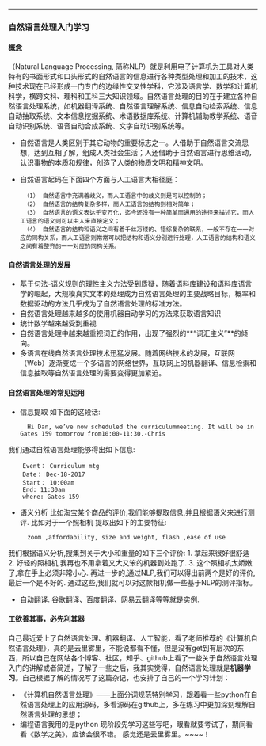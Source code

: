 ---
### 自然语言处理入门学习

#### 概念
（Natural Language Processing, 简称NLP）就是利用电子计算机为工具对人类特有的书面形式和口头形式的自然语言的信息进行各种类型处理和加工的技术，这种技术现在已经形成一门专门的边缘性交叉性学科，它涉及语言学、数学和计算机科学，横跨文科、理科和工科三大知识领域。自然语言处理的目的在于建立各种自然语言处理系统，如机器翻译系统、自然语言理解系统、信息自动检索系统、信息自动抽取系统、文本信息挖掘系统、术语数据库系统、计算机辅助教学系统、语音自动识别系统、语音自动合成系统、文字自动识别系统等。

- 自然语言是人类区别于其它动物的重要标志之一。人借助于自然语言交流思想，达到互相了解，组成人类社会生活；人还借助于自然语言进行思维活动，认识事物的本质和规律，创造了人类的物质文明和精神文明。
 
- 自然语言起码在下面四个方面与人工语言大相径庭：

       （1） 自然语言中充满着歧义，而人工语言中的歧义则是可以控制的；
       （2） 自然语言的结构复杂多样，而人工语言的结构则相对简单；
       （3） 自然语言的语义表达千变万化，迄今还没有一种简单而通用的途径来描述它，而人工语言的语义则可以由人来直接定义； 
       （4） 自然语言的结构和语义之间有着千丝万缕的、错综复杂的联系，一般不存在一一对应的同构关系，而人工语言则常常可以把结构和语义分别进行处理，人工语言的结构和语义之间有着整齐的一一对应的同构关系。

#### 自然语言处理的发展
-  基于句法-语义规则的理性主义方法受到质疑，随着语料库建设和语料库语言学的崛起，大规模真实文本的处理成为自然语言处理的主要战略目标，概率和数据驱动的方法几乎成为了自然语言处理的标准方法。
-  自然语言处理越来越多的使用机器自动学习的方法来获取语言知识
-  统计数学越来越受到重视
-  自然语言处理中越来越重视词汇的作用，出现了强烈的**“词汇主义”**的倾向。
-  多语言在线自然语言处理技术迅猛发展。随着网络技术的发展，互联网（Web）逐渐变成一个多语言的网络世界，互联网上的机器翻译、信息检索和信息抽取等自然语言处理的需要变得更加紧迫。

#### 自然语言处理的常见运用
- 信息提取
如下面的这段话:
  
		Hi Dan, we’ve now scheduled the curriculummeeting. It will be in Gates 159 tomorrow from10:00-11:30.-Chris

 我们通过自然语言处理能够得出如下信息:

		Event： Curriculum mtg
		Date： Dec-18-2017
		Start： 10:00am
		End: 11:30am
		where: Gates 159

- 语义分析
比如淘宝某个商品的评价,我们能够提取信息,并且根据语义来进行测评.
比如对于一个照相机
提取出如下的主要特征:

	    zoom ,affordability, size and weight, flash ,ease of use

 我们根据语义分析,搜集到关于大小和重量的如下三个评价:
		1. 拿起来很好很舒适
		2. 好轻的照相机,我再也不用拿着又大又笨的机器到处跑了.
		3. 这个照相机太娇嫩了,拿在手上必须非常小心.
		再进一步的,通过NLP,我们可以得出前两个是好的评价,最后一个是不好的.
通过这些,我们就可以对这款相机做一些基于NLP的测评指标。

- 自动翻译.
谷歌翻译、百度翻译、网易云翻译等等就是实例.

#### 工欲善其事，必先利其器
自己最近爱上了自然语言处理、机器翻译、人工智能，看了老师推荐的《计算机自然语言处理》，真的是云里雾里，不能说都看不懂，但是没有get到有层次的东西，所以自己在网站各个博客、社区，知乎、github上看了一些关于自然语言处理入门的讲解或者简述，了解了一些之后，我其实觉得，自然语言处理就是**机器学习**。自己根据了解的情况写了这篇杂记，也安排了自己的一个学习计划：

- 《计算机自然语言处理》——上面分词规范特别学习，跟着看一些python在自然语言处理上的应用源码，多看源码在github上，多在练习中更加深刻理解自然语言处理的思想；
- 编程语言我用的是python
现阶段先学习这些写吧，眼看就要考试了，期间看看《数学之美》，应该会很不错。
感觉还是云里雾里。~~~~！
